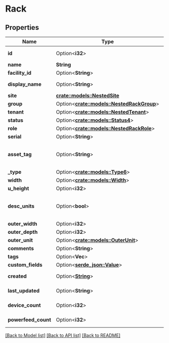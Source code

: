 # Rack

## Properties

Name | Type | Description | Notes
------------ | ------------- | ------------- | -------------
**id** | Option<**i32**> |  | [optional][readonly]
**name** | **String** |  | 
**facility_id** | Option<**String**> |  | [optional]
**display_name** | Option<**String**> |  | [optional][readonly]
**site** | [**crate::models::NestedSite**](NestedSite.md) |  | 
**group** | Option<[**crate::models::NestedRackGroup**](NestedRackGroup.md)> |  | [optional]
**tenant** | Option<[**crate::models::NestedTenant**](NestedTenant.md)> |  | [optional]
**status** | Option<[**crate::models::Status4**](Status_4.md)> |  | [optional]
**role** | Option<[**crate::models::NestedRackRole**](NestedRackRole.md)> |  | [optional]
**serial** | Option<**String**> |  | [optional]
**asset_tag** | Option<**String**> | A unique tag used to identify this rack | [optional]
**_type** | Option<[**crate::models::Type6**](Type_6.md)> |  | [optional]
**width** | Option<[**crate::models::Width**](Width.md)> |  | [optional]
**u_height** | Option<**i32**> |  | [optional]
**desc_units** | Option<**bool**> | Units are numbered top-to-bottom | [optional]
**outer_width** | Option<**i32**> |  | [optional]
**outer_depth** | Option<**i32**> |  | [optional]
**outer_unit** | Option<[**crate::models::OuterUnit**](Outer_unit.md)> |  | [optional]
**comments** | Option<**String**> |  | [optional]
**tags** | Option<**Vec<String>**> |  | [optional]
**custom_fields** | Option<[**serde_json::Value**](.md)> |  | [optional]
**created** | Option<[**String**](string.md)> |  | [optional][readonly]
**last_updated** | Option<**String**> |  | [optional][readonly]
**device_count** | Option<**i32**> |  | [optional][readonly]
**powerfeed_count** | Option<**i32**> |  | [optional][readonly]

[[Back to Model list]](../README.md#documentation-for-models) [[Back to API list]](../README.md#documentation-for-api-endpoints) [[Back to README]](../README.md)



